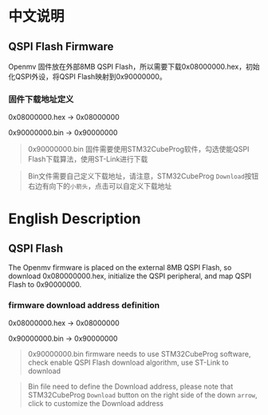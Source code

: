 # 中文说明
## QSPI Flash Firmware
Openmv 固件放在外部8MB QSPI Flash，所以需要下载0x08000000.hex，初始化QSPI外设，将QSPI Flash映射到0x90000000。
### 固件下载地址定义
0x08000000.hex -> 0x08000000

0x90000000.bin -> 0x90000000

> 0x90000000.bin 固件需要使用STM32CubeProg软件，勾选使能QSPI Flash下载算法，使用ST-Link进行下载

> Bin文件需要自己定义下载地址，请注意，STM32CubeProg `Download`按钮右边有向下的`小箭头`，点击可以自定义下载地址

# English Description
## QSPI Flash
The Openmv firmware is placed on the external 8MB QSPI Flash, so download 0x080000000.hex, initialize the QSPI peripheral, and map QSPI Flash to 0x90000000.
### firmware download address definition
0x08000000.hex -> 0x08000000

0x90000000.bin -> 0x90000000

> 0x90000000.bin firmware needs to use STM32CubeProg software, check enable QSPI Flash download algorithm, use ST-Link to download

> Bin file need to define the Download address, please note that STM32CubeProg `Download` button on the right side of the down `arrow`, click to customize the Download address

